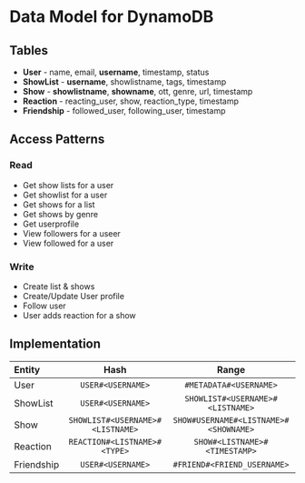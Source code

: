 # Data Model for DynamoDB

## Tables
* **User** - name, email, **username**, timestamp, status
* **ShowList** - **username**, showlistname, tags, timestamp 
* **Show** - **showlistname**, **showname**, ott, genre, url, timestamp
* **Reaction** - reacting_user, show, reaction_type, timestamp
* **Friendship** - followed_user, following_user, timestamp

## Access Patterns 
### Read
* Get show lists for a user 
* Get showlist for a user 
* Get shows for a list 
* Get shows by genre 
* Get userprofile
* View followers for a useer 
* View followed for a user 

### Write
* Create list & shows 
* Create/Update User profile 
* Follow user 
* User adds reaction for a show 

## Implementation 
| Entity        | Hash           | Range  |
| :------------- |:-------------:|:-----:|
| User    | `USER#<USERNAME>` | `#METADATA#<USERNAME>` |
| ShowList     | `USER#<USERNAME>`      | `SHOWLIST#<USERNAME>#<LISTNAME>` |
| Show | `SHOWLIST#<USERNAME>#<LISTNAME>` | `SHOW#USERNAME#<LISTNAME>#<SHOWNAME>` |
| Reaction | `REACTION#<LISTNAME>#<TYPE>`     | `SHOW#<LISTNAME>#<TIMESTAMP>` |
| Friendship | `USER#<USERNAME>`      | `#FRIEND#<FRIEND_USERNAME>` |

